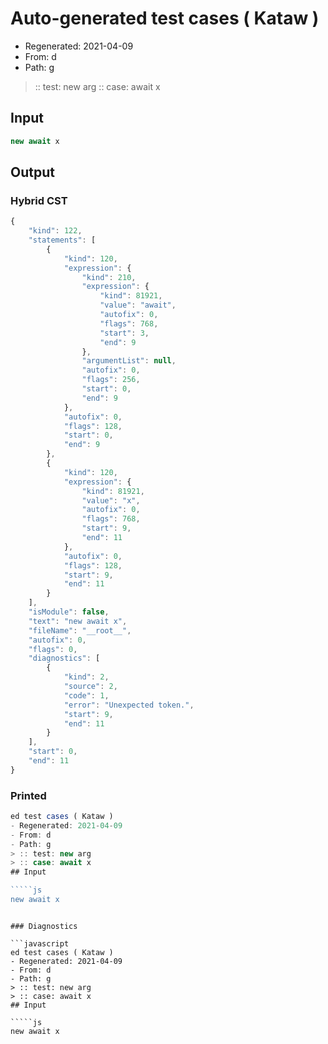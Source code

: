 # Auto-generated test cases ( Kataw )
- Regenerated: 2021-04-09
- From: d
- Path: g
> :: test: new arg
> :: case: await x
## Input

`````js
new await x
`````

## Output

### Hybrid CST

```javascript
{
    "kind": 122,
    "statements": [
        {
            "kind": 120,
            "expression": {
                "kind": 210,
                "expression": {
                    "kind": 81921,
                    "value": "await",
                    "autofix": 0,
                    "flags": 768,
                    "start": 3,
                    "end": 9
                },
                "argumentList": null,
                "autofix": 0,
                "flags": 256,
                "start": 0,
                "end": 9
            },
            "autofix": 0,
            "flags": 128,
            "start": 0,
            "end": 9
        },
        {
            "kind": 120,
            "expression": {
                "kind": 81921,
                "value": "x",
                "autofix": 0,
                "flags": 768,
                "start": 9,
                "end": 11
            },
            "autofix": 0,
            "flags": 128,
            "start": 9,
            "end": 11
        }
    ],
    "isModule": false,
    "text": "new await x",
    "fileName": "__root__",
    "autofix": 0,
    "flags": 0,
    "diagnostics": [
        {
            "kind": 2,
            "source": 2,
            "code": 1,
            "error": "Unexpected token.",
            "start": 9,
            "end": 11
        }
    ],
    "start": 0,
    "end": 11
}
```

### Printed

```javascript
ed test cases ( Kataw )
- Regenerated: 2021-04-09
- From: d
- Path: g
> :: test: new arg
> :: case: await x
## Input

`````js
new await x
`````
```

### Diagnostics

```javascript
ed test cases ( Kataw )
- Regenerated: 2021-04-09
- From: d
- Path: g
> :: test: new arg
> :: case: await x
## Input

`````js
new await x
`````
```


